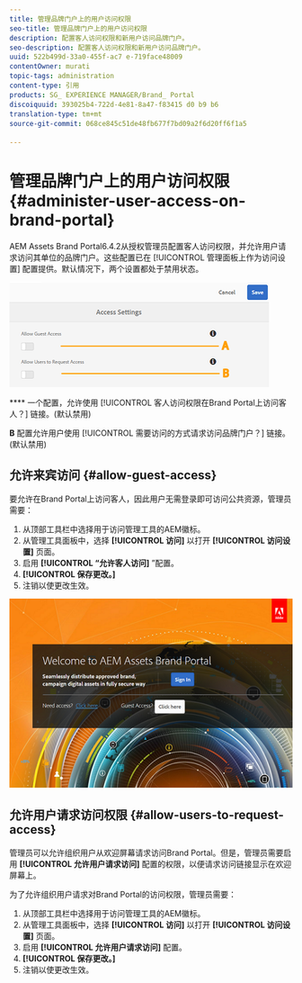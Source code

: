 ```yaml
---
title: 管理品牌门户上的用户访问权限
seo-title: 管理品牌门户上的用户访问权限
description: 配置客人访问权限和新用户访问品牌门户。
seo-description: 配置客人访问权限和新用户访问品牌门户。
uuid: 522b499d-33a0-455f-ac7 e-719face48009
contentOwner: murati
topic-tags: administration
content-type: 引用
products: SG_ EXPERIENCE MANAGER/Brand_ Portal
discoiquuid: 393025b4-722d-4e81-8a47-f83415 d0 b9 b6
translation-type: tm+mt
source-git-commit: 068ce845c51de48fb677f7bd09a2f6d20ff6f1a5

---
```



# 管理品牌门户上的用户访问权限 {#administer-user-access-on-brand-portal}

AEM Assets Brand Portal6.4.2从授权管理员配置客人访问权限，并允许用户请求访问其单位的品牌门户。这些配置已在 [!UICONTROL 管理面板上作为访问设置] 配置提供。默认情况下，两个设置都处于禁用状态。

![](assets/access-configs.png)

**** 一个配置，允许使用 [!UICONTROL 客人访问权限在Brand Portal上访问客人？] 链接。(默认禁用)

**B** 配置允许用户使用 [!UICONTROL 需要访问的方式请求访问品牌门户？] 链接。(默认禁用)

## 允许来宾访问 {#allow-guest-access}

要允许在Brand Portal上访问客人，因此用户无需登录即可访问公共资源，管理员需要：

1. 从顶部工具栏中选择用于访问管理工具的AEM徽标。
2. 从管理工具面板中，选择 **[!UICONTROL 访问]** 以打开 **[!UICONTROL 访问设置]** 页面。
3. 启用 **[!UICONTROL “允许客人访问]** ”配置。
4. **[!UICONTROL 保存更改。]**
5. 注销以使更改生效。

![](assets/bp-welcome-screen.png)

## 允许用户请求访问权限 {#allow-users-to-request-access}

管理员可以允许组织用户从欢迎屏幕请求访问Brand Portal。但是，管理员需要启用 **[!UICONTROL 允许用户请求访问]** 配置的权限，以便请求访问链接显示在欢迎屏幕上。

为了允许组织用户请求对Brand Portal的访问权限，管理员需要：

1. 从顶部工具栏中选择用于访问管理工具的AEM徽标。
2. 从管理工具面板中，选择 **[!UICONTROL 访问]** 以打开 **[!UICONTROL 访问设置]** 页面。
3. 启用 **[!UICONTROL 允许用户请求访问]** 配置。
4. **[!UICONTROL 保存更改。]**
5. 注销以使更改生效。
